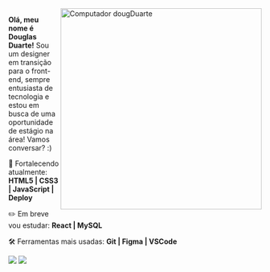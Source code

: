 <img src="https://raw.githubusercontent.com/MicaelliMedeiros/micaellimedeiros/master/image/computer-illustration.png" min-width="400px" max-width="400px" width="400px" align="right" alt="Computador dougDuarte">

<p align="left"> 
<strong>Olá, meu nome é Douglas Duarte!</strong> Sou um designer em transição para o front-end, sempre entusiasta de tecnologia e estou em busca de uma oportunidade de estágio na área! Vamos conversar? :)
</p>

<p align="left">
📖 Fortalecendo atualmente: <strong>HTML5 | CSS3 | JavaScript | Deploy</strong>
</p>

<p align="left">
✏️ Em breve vou estudar: <strong>React | MySQL</strong>
</p>

<p align="left">
🛠️ Ferramentas mais usadas: <strong>Git | Figma | VSCode</strong>
</p>

<a href="https://www.linkedin.com/in/douglasdduarte" alt="Linkedin">
<img src="https://img.shields.io/badge/-Linkedin-0e76a8?style=flat-square&logo=Linkedin&logoColor=white&link=https://www.linkedin.com/in/douglasdduarte" /></a>

<a href="https://api.whatsapp.com/send?phone=5551993669592" alt="WhatsApp">
<img src="https://img.shields.io/badge/-WhatsApp-25d366?style=flat-square&labelColor=25d366&logo=whatsapp&logoColor=white&link=https://api.whatsapp.com/send?phone=5551993669592"/></a>
